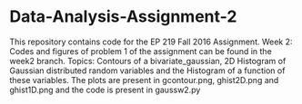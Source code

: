 # Data-Analysis-Assignment-2
This repository contains code for the EP 219 Fall 2016 Assignment.
Week 2: Codes and figures of problem 1 of the assignment can be found in the week2 branch. Topics: Contours of a bivariate_gaussian, 2D Histogram of Gaussian distributed random variables and the Histogram of a function of these variables. The plots are present in gcontour.png, ghist2D.png and ghist1D.png and the code is present in gaussw2.py
